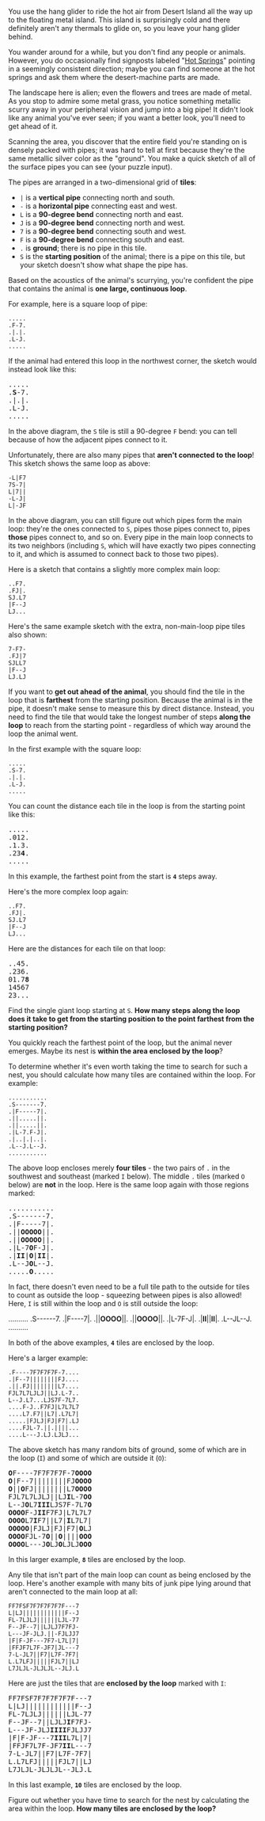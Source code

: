 You use the hang glider to ride the hot air from Desert Island all the way up to the floating metal island. This island is surprisingly cold and there definitely aren't any thermals to glide on, so you leave your hang glider behind.

You wander around for a while, but you don't find any people or animals. However, you do occasionally find signposts labeled "[Hot Springs](https://en.wikipedia.org/wiki/Hot_spring)" pointing in a seemingly consistent direction; maybe you can find someone at the hot springs and ask them where the desert-machine parts are made.

The landscape here is alien; even the flowers and trees are made of metal. As you stop to admire some metal grass, you notice something metallic scurry away in your peripheral vision and jump into a big pipe! It didn't look like any animal you've ever seen; if you want a better look, you'll need to get ahead of it.

Scanning the area, you discover that the entire field you're standing on is densely packed with pipes; it was hard to tell at first because they're the same metallic silver color as the "ground". You make a quick sketch of all of the surface pipes you can see (your puzzle input).

The pipes are arranged in a two-dimensional grid of **tiles**:

- `|` is a **vertical pipe** connecting north and south.
- `-` is a **horizontal pipe** connecting east and west.
- `L` is a **90-degree bend** connecting north and east.
- `J` is a **90-degree bend** connecting north and west.
- `7` is a **90-degree bend** connecting south and west.
- `F` is a **90-degree bend** connecting south and east.
- `.` is **ground**; there is no pipe in this tile.
- `S` is the **starting position** of the animal; there is a pipe on this tile, but your sketch doesn't show what shape the pipe has.

Based on the acoustics of the animal's scurrying, you're confident the pipe that contains the animal is **one large, continuous loop**.

For example, here is a square loop of pipe:

```
.....
.F-7.
.|.|.
.L-J.
.....
```

If the animal had entered this loop in the northwest corner, the sketch would instead look like this:

<pre>
.....
.<b>S</b>-7.
.|.|.
.L-J.
.....
</pre>

In the above diagram, the `S` tile is still a 90-degree `F` bend: you can tell because of how the adjacent pipes connect to it.

Unfortunately, there are also many pipes that **aren't connected to the loop**! This sketch shows the same loop as above:

```
-L|F7
7S-7|
L|7||
-L-J|
L|-JF
```

In the above diagram, you can still figure out which pipes form the main loop: they're the ones connected to `S`, pipes those pipes connect to, pipes **those** pipes connect to, and so on. Every pipe in the main loop connects to its two neighbors (including `S`, which will have exactly two pipes connecting to it, and which is assumed to connect back to those two pipes).

Here is a sketch that contains a slightly more complex main loop:

```
..F7.
.FJ|.
SJ.L7
|F--J
LJ...
```

Here's the same example sketch with the extra, non-main-loop pipe tiles also shown:

```
7-F7-
.FJ|7
SJLL7
|F--J
LJ.LJ
```

If you want to **get out ahead of the animal**, you should find the tile in the loop that is **farthest** from the starting position. Because the animal is in the pipe, it doesn't make sense to measure this by direct distance. Instead, you need to find the tile that would take the longest number of steps **along the loop** to reach from the starting point - regardless of which way around the loop the animal went.

In the first example with the square loop:

```
.....
.S-7.
.|.|.
.L-J.
.....
```

You can count the distance each tile in the loop is from the starting point like this:

<pre>
.....
.012.
.1.3.
.23<b>4</b>.
.....
</pre>


In this example, the farthest point from the start is **`4`** steps away.

Here's the more complex loop again:

```
..F7.
.FJ|.
SJ.L7
|F--J
LJ...
```

Here are the distances for each tile on that loop:

<pre>
..45.
.236.
01.7<b>8</b>
14567
23...
</pre>

Find the single giant loop starting at `S`. **How many steps along the loop does it take to get from the starting position to the point farthest from the starting position?**

[comment]: <> (PART 2)

You quickly reach the farthest point of the loop, but the animal never emerges. Maybe its nest is **within the area enclosed by the loop**?

To determine whether it's even worth taking the time to search for such a nest, you should calculate how many tiles are contained within the loop. For example:

```
...........
.S-------7.
.|F-----7|.
.||.....||.
.||.....||.
.|L-7.F-J|.
.|..|.|..|.
.L--J.L--J.
...........
```

The above loop encloses merely **four tiles** - the two pairs of `.` in the southwest and southeast (marked `I` below). The middle `.` tiles (marked `O` below) are **not** in the loop. Here is the same loop again with those regions marked:

<pre>
...........
.S-------7.
.|F-----7|.
.||<b>OOOOO</b>||.
.||<b>OOOOO</b>||.
.|L-7<b>O</b>F-J|.
.|<b>II</b>|<b>O</b>|<b>II</b>|.
.L--J<b>O</b>L--J.
.....<b>O</b>.....
</pre>

In fact, there doesn't even need to be a full tile path to the outside for tiles to count as outside the loop - squeezing between pipes is also allowed! Here, `I` is still within the loop and `O` is still outside the loop:

</pre>
..........
.S------7.
.|F----7|.
.||<b>OOOO</b>||.
.||<b>OOOO</b>||.
.|L-7F-J|.
.|<b>II</b>||<b>II</b>|.
.L--JL--J.
..........
</pre>

In both of the above examples, **`4`** tiles are enclosed by the loop.

Here's a larger example:

```
.F----7F7F7F7F-7....
.|F--7||||||||FJ....
.||.FJ||||||||L7....
FJL7L7LJLJ||LJ.L-7..
L--J.L7...LJS7F-7L7.
....F-J..F7FJ|L7L7L7
....L7.F7||L7|.L7L7|
.....|FJLJ|FJ|F7|.LJ
....FJL-7.||.||||...
....L---J.LJ.LJLJ...
```

The above sketch has many random bits of ground, some of which are in the loop (`I`) and some of which are outside it (`O`):

<pre>
<b>O</b>F----7F7F7F7F-7<b>OOOO</b>
<b>O</b>|F--7||||||||FJ<b>OOOO</b>
<b>O</b>||<b>O</b>FJ||||||||L7<b>OOOO</b>
FJL7L7LJLJ||LJ<b>I</b>L-7<b>OO</b>
L--J<b>O</b>L7<b>III</b>LJS7F-7L7<b>O</b>
<b>OOOO</b>F-J<b>II</b>F7FJ|L7L7L7
<b>OOOO</b>L7<b>I</b>F7||L7|<b>I</b>L7L7|
<b>OOOOO</b>|FJLJ|FJ|F7|<b>O</b>LJ
<b>OOOO</b>FJL-7<b>O</b>||<b>O</b>||||<b>OOO</b>
<b>OOOO</b>L---J<b>O</b>LJ<b>O</b>LJLJ<b>OOO</b>
</pre>

In this larger example, **`8`** tiles are enclosed by the loop.

Any tile that isn't part of the main loop can count as being enclosed by the loop. Here's another example with many bits of junk pipe lying around that aren't connected to the main loop at all:

```
FF7FSF7F7F7F7F7F---7
L|LJ||||||||||||F--J
FL-7LJLJ||||||LJL-77
F--JF--7||LJLJ7F7FJ-
L---JF-JLJ.||-FJLJJ7
|F|F-JF---7F7-L7L|7|
|FFJF7L7F-JF7|JL---7
7-L-JL7||F7|L7F-7F7|
L.L7LFJ|||||FJL7||LJ
L7JLJL-JLJLJL--JLJ.L
```

Here are just the tiles that are **enclosed by the loop** marked with `I`:

<pre>
FF7FSF7F7F7F7F7F---7
L|LJ||||||||||||F--J
FL-7LJLJ||||||LJL-77
F--JF--7||LJLJ<b>I</b>F7FJ-
L---JF-JLJ<b>IIII</b>FJLJJ7
|F|F-JF---7<b>III</b>L7L|7|
|FFJF7L7F-JF7<b>II</b>L---7
7-L-JL7||F7|L7F-7F7|
L.L7LFJ|||||FJL7||LJ
L7JLJL-JLJLJL--JLJ.L
</pre>

In this last example, **`10`** tiles are enclosed by the loop.

Figure out whether you have time to search for the nest by calculating the area within the loop. **How many tiles are enclosed by the loop?**